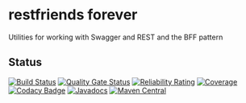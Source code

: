 # restfriends forever
Utilities for working with Swagger and REST and the BFF pattern

## Status
[![Build Status](https://travis-ci.com/BorderTech/restfriends.svg?branch=master)](https://travis-ci.com/BorderTech/restfriends)
[![Quality Gate Status](https://sonarcloud.io/api/project_badges/measure?project=bordertech-restfriends&metric=alert_status)](https://sonarcloud.io/dashboard?id=bordertech-restfriends)
[![Reliability Rating](https://sonarcloud.io/api/project_badges/measure?project=bordertech-restfriends&metric=reliability_rating)](https://sonarcloud.io/dashboard?id=bordertech-restfriends)
[![Coverage](https://sonarcloud.io/api/project_badges/measure?project=bordertech-restfriends&metric=coverage)](https://sonarcloud.io/dashboard?id=bordertech-restfriends)
[![Codacy Badge](https://api.codacy.com/project/badge/Grade/5a1e2e97b9294e69b095857077d54563)](https://www.codacy.com/app/BorderTech/restfriends?utm_source=github.com&amp;utm_medium=referral&amp;utm_content=BorderTech/restfriends&amp;utm_campaign=Badge_Grade)
[![Javadocs](https://www.javadoc.io/badge/com.github.bordertech.restfriends/restfriends-envelope.svg)](https://www.javadoc.io/doc/com.github.bordertech.restfriends/restfriends-envelope)
[![Maven Central](https://img.shields.io/maven-central/v/com.github.bordertech.restfriends/restfriends-envelope.svg?label=Maven%20Central)](https://search.maven.org/search?q=g:%22com.github.bordertech.restfriends%22%20AND%20a:%22restfriends-envelope%22)


